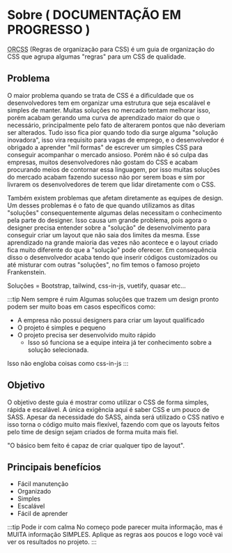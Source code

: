 # Sobre ( DOCUMENTAÇÃO EM PROGRESSO )
<abbr title="Regras de organização para CSS">ORCSS</abbr> (Regras de organização para CSS) é um guia de organização do CSS que agrupa algumas "regras" para um CSS de qualidade.

## Problema
O maior problema quando se trata de CSS é a dificuldade que os desenvolvedores tem em organizar uma estrutura que seja escalável e simples de manter. Muitas soluções no mercado tentam melhorar isso, porém acabam gerando uma curva de aprendizado maior do que o necessário, principalmente pelo fato de alterarem pontos que não deveriam ser alterados. Tudo isso fica pior quando todo dia surge alguma "solução inovadora", isso vira requisito para vagas de emprego, e o desenvolvedor é obrigado a aprender "mil formas" de escrever um simples CSS para conseguir acompanhar o mercado ansioso. Porém não é só culpa das empresas, muitos desenvolvedores não gostam do CSS e acabam procurando meios de contornar essa linguagem, por isso muitas soluções do mercado acabam fazendo sucesso não por serem boas e sim por livrarem os desenvolvedores de terem que lidar diretamente com o CSS.

Também existem problemas que afetam diretamente as equipes de design. Um desses problemas é o fato de que quando utilizamos as ditas "soluções" consequentemente algumas delas necessitam o conhecimento pela parte do designer. Isso causa um grande problema, pois agora o designer precisa entender sobre a "solução" de desenvolvimento para conseguir criar um layout que não saia dos limites da mesma. Esse aprendizado na grande maioria das vezes não acontece e o layout criado fica muito diferente do que a "solução" pode oferecer. Em consequência disso o desenvolvedor acaba tendo que inserir códigos customizados ou até misturar com outras "soluções", no fim temos o famoso projeto Frankenstein.

Soluções = Bootstrap, tailwind, css-in-js, vuetify, quasar etc...

:::tip Nem sempre é ruim
Algumas soluções que trazem um design pronto podem ser muito boas em casos específicos como:
* A empresa não possui designers para criar um layout qualificado
* O projeto é simples e pequeno
* O projeto precisa ser desenvolvido muito rápido
  * Isso só funciona se a equipe inteira já ter conhecimento sobre a solução selecionada.

Isso não engloba coisas como css-in-js
:::

## Objetivo
O objetivo deste guia é mostrar como utilizar o CSS de forma simples, rápida e escalável. A única exigência aqui é saber CSS e um pouco de SASS. Apesar da necessidade do SASS, ainda será utilizado o CSS nativo e isso torna o código muito mais flexível, fazendo com que os layouts feitos pelo time de design sejam criados de forma muita mais fiel. 

"O básico bem feito é capaz de criar qualquer tipo de layout". 

## Principais benefícios
- Fácil manutenção
- Organizado
- Simples
- Escalável
- Fácil de aprender

:::tip Pode ir com calma
No começo pode parecer muita informação, mas é MUITA informação SIMPLES. Aplique as regras aos poucos e logo você vai ver os resultados no projeto.
:::